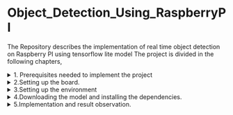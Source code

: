 # Object_Detection_Using_RaspberryPI
The Repository describes the implementation of real time object detection on Raspberry PI using tensorflow lite model
The project is divided in the following chapters,
<details>
  <summary>1. Prerequisites needed to implement the project</summary>
For this project, a Raspberry Pi board, an external monitor, a keyboard, and a mouse are required to interact with the board. Alternatively, the board can be accessed by connecting it directly to a laptop, but the method for accessing the board differs in this case. We will discuss that approach in another repository.
  
![2024-12-06-15-08-47-192 1](https://github.com/user-attachments/assets/44fd84db-a7b4-4333-82db-d2d264a98fcc)

The Raspberry Pi board used in this project is the Model 3 B version. To connect the monitor, use an HDMI cable, and similarly, USB ports can be used to connect other peripherals such as the mouse, keyboard, and camera. Refer to the image provided to ensure the hardware connections are set up correctly.

</details>

<details>
  <summary>2.Setting up the board.</summary>

  1. Raspbery Pi Image <a href="https://www.raspberrypi.com/software/operating-systems/" target="_blank">Download here</a>
  Once the imager is download, user need to have an SD card over which the ISO file i.e image file needs to be burned.

![image](https://github.com/user-attachments/assets/ecc76540-a165-4dc6-a6d6-9949f387b970)

Select the operating system (OS) you wish to burn onto the SD card. For this project, I have used Raspberry Pi OS (64-bit), which is highly versatile and suitable for most applications. Please note that burning the OS onto the SD card will erase all existing data on it, so ensure you back up any important files beforehand.

![image](https://github.com/user-attachments/assets/4e7e79fe-0d6c-4753-9222-7aed4edb21c9)

Once the OS i.e ISO file is burned to the card, we will establish the hardware connection as discussed in the previous chapter. Once that is done we need to enable the camera settings and test whether the board is able to access the camera or not, for that we will click a picture, the same is demonstrated below.
Updating the Raspberry PI we need to run the following commands 

```
sudo apt-get update
sudo apt-get upgrade
```

![Screenshot 2024-12-06 152200](https://github.com/user-attachments/assets/1ecd7f59-b54f-4d3e-9c3a-6157ab01ef19)

</details>

<details>
  <summary>3.Setting up the environment</summary>
Once this is done we will proceed towards setting up the virtual environment, this holds the tensorflow lite dependencies and prevents the project to intervene the other projects.
  
```
sudo pip3 install virtualenv
```


After installing this we will make a new environment, to work on our project this is akin to creating a separate workspace for a new project.

```
python3 -m venv <new_env_name>-env
```

![Screenshot 2024-12-06 153026](https://github.com/user-attachments/assets/df93b119-fe33-4865-8409-4cef28bd83b9)

Activate the environment using 
```
source acitvate <new_env_name>-env/bin/activate
```
Everytime user closes the window, user needs to activate the environment using the above command 
</details>

<details>
  <summary>4.Downloading the model and installing the dependencies.</summary>
Now we need to install the dependencies which can be installed by running the shell script in terminal. The shell script is provided in the files section.
Just run the shell script using the command 

```
bash get_pi_requirements.sh
```
When the script is finished and tensorflow and opencv both are installed on the system and it will occupy around 400MB of space.

Once the model dependencies are installed, we need to download the model, the model which is used here is coco_ssd_mobilenet_v1_1.0_quant_2018_06_29,

The model file and the label file can be downloaded from the repo, it contains the model file and label file.

![Screenshot 2024-12-06 154848](https://github.com/user-attachments/assets/504d89a0-c3dc-43a9-9314-2837d693084d)

The same can be downloaded from 

<a href="storage.googleapis.com/download.tensorflow.org/models/tflite/coco_ssd_mobilenet_v1_1.0_quant_2018_06_29.zip" target="_blank">Model_files</a>

To get the model on the device type the below command
```
wget storage.googleapis.com/download.tensorflow.org/models/tflite/coco_ssd_mobilenet_v1_1.0_quant_2018_06_29.zip
```
```
unzip coco_ssd_mobilenet_v1_1.0_quant_2018_06_29.zip <name_of_my_model>
```
  The coco_ssd_mobilenet_v1_1.0_quant_2018_06_29 is a pre-trained object detection model from TensorFlow Lite that is optimized for mobile and embedded devices.
  
 # Model Architecture:
  - Based on SSD (Single Shot MultiBox Detector) for object detection.
  - Uses MobileNetV1 as the backbone network for feature extraction, which is lightweight and efficient.
 # Data Set:
  - Trained on the COCO (Common Objects in Context) dataset, which contains 80 classes of common objects such as people, animals, and everyday items.
 # Data Set: 
  - Post-training quantization is applied to reduce the model size and improve inference speed without significant loss of accuracy
  - This makes it suitable for deployment on devices with limited computational resources, like microcontrollers and mobile devices.
# Model Input and Output:
Input:
 - A single image, typically resized to 300x300 pixels.
 - The input image should be normalized (e.g., pixel values between 0 and 1).
Output: 
  A list of detected objects, including:
   - Bounding box coordinates (normalized values).
   - Class index (integer corresponding to the detected object category).
   - Detection confidence score (between 0 and 1).
# Size details
   - Small model size (~4 MB) due to quantization, making it efficient to load and run on constrained devices.
</details>

<details>
  <summary>5.Implementation and result observation.</summary>

  Now its time to run the model to excercise the same run the command

  ```
python3 Python_code_object_detection.py --modeldir=<name_of_model"
```

https://github.com/user-attachments/assets/d6c40dfb-6051-45e4-8037-5ecf1c49248b


</details>

